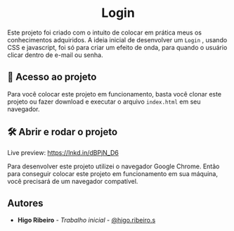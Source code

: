 <h1 align="center">Login </h1>

Este projeto foi criado com o intuito de colocar em prática meus
os conhecimentos adquiridos. A ideia inicial de desenvolver
um `Login` , usando CSS e javascript, foi só para criar um efeito de onda, para quando o usuário clicar dentro de e-mail ou senha.

## 📁 Acesso ao projeto

Para você colocar este projeto em funcionamento, basta você clonar este
projeto ou fazer download e executar o arquivo `index.html` em seu
navegador.

## 🛠️ Abrir e rodar o projeto

Live preview: https://lnkd.in/dBPjN_D6

Para desenvolver este projeto utilizei o navegador Google Chrome.
Então para conseguir colocar este projeto em funcionamento em sua máquina,
você precisará de um navegador compatível.

## Autores

- **Higo Ribeiro** - _Trabalho inicial_ - [@higo.ribeiro.s](https://www.instagram.com/higo.ribeiro.s/)
